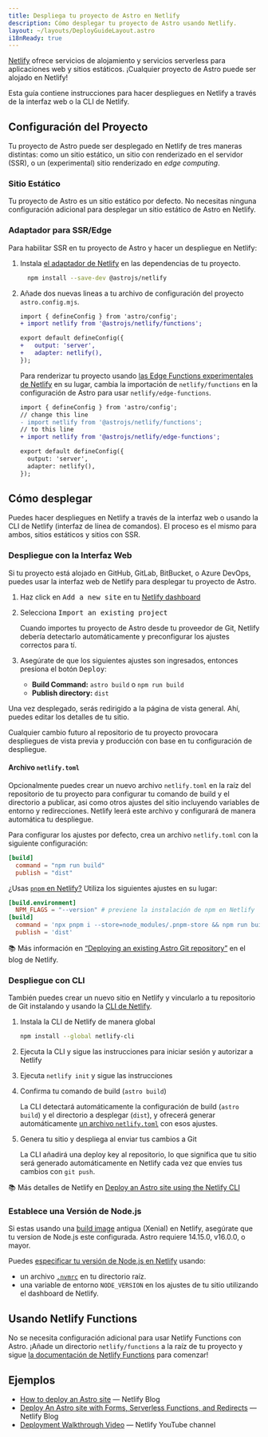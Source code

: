 ```yaml
---
title: Despliega tu proyecto de Astro en Netlify
description: Cómo desplegar tu proyecto de Astro usando Netlify.
layout: ~/layouts/DeployGuideLayout.astro
i18nReady: true
---
```

[Netlify](https://netlify.com) ofrece servicios de alojamiento y servicios serverless para aplicaciones web y sitios estáticos. ¡Cualquier proyecto de Astro puede ser alojado en Netlify! 

Esta guía contiene instrucciones para hacer despliegues en Netlify a través de la interfaz web o la CLI de Netlify.

## Configuración del Proyecto

Tu proyecto de Astro puede ser desplegado en Netlify de tres maneras distintas: como un sitio estático, un sitio con renderizado en el servidor (SSR), o un (experimental) sitio renderizado en _edge computing_.

### Sitio Estático

Tu proyecto de Astro es un sitio estático por defecto. No necesitas ninguna configuración adicional para desplegar un sitio estático de Astro en Netlify. 

### Adaptador para SSR/Edge

Para habilitar SSR en tu proyecto de Astro y hacer un despliegue en Netlify:

1. Instala [el adaptador de Netlify](https://github.com/withastro/astro/tree/main/packages/integrations/netlify) en las dependencias de tu proyecto.

    ```bash
      npm install --save-dev @astrojs/netlify
    ```

2. Añade dos nuevas lineas a tu archivo de configuración del proyecto `astro.config.mjs`.

    ```diff
    import { defineConfig } from 'astro/config';
    + import netlify from '@astrojs/netlify/functions';

    export default defineConfig({
    +   output: 'server',
    +   adapter: netlify(),
    });
    ```
 
    Para renderizar tu proyecto usando [las Edge Functions experimentales de Netlify](https://docs.netlify.com/netlify-labs/experimental-features/edge-functions/#app) en su lugar, cambia la importación de `netlify/functions` en la configuración de Astro para usar `netlify/edge-functions`.
      ```diff
      import { defineConfig } from 'astro/config';
      // change this line
      - import netlify from '@astrojs/netlify/functions';
      // to this line
      + import netlify from '@astrojs/netlify/edge-functions';

      export default defineConfig({
        output: 'server',
        adapter: netlify(),
      });
      ```

## Cómo desplegar

Puedes hacer despliegues en Netlify a través de la interfaz web o usando la CLI de Netlify (interfaz de línea de comandos). El proceso es el mismo para ambos, sitios estáticos y sitios con SSR.

### Despliegue con la Interfaz Web

Si tu proyecto está alojado en GitHub, GitLab, BitBucket, o Azure DevOps, puedes usar la interfaz web de Netlify para desplegar tu proyecto de Astro.

1. Haz click en <kbd>Add a new site</kbd> en tu [Netlify dashboard](https://app.netlify.com/)

1. Selecciona <kbd>Import an existing project</kbd>

    Cuando importes tu proyecto de Astro desde tu proveedor de Git, Netlify debería detectarlo automáticamente y preconfigurar los ajustes correctos para tí.

2. Asegúrate de que los siguientes ajustes son ingresados, entonces presiona el botón <kbd>Deploy</kbd>:

    - **Build Command:** `astro build` o `npm run build`
    - **Publish directory:** `dist`

 Una vez desplegado, serás redirigido a la página de vista general. Ahí, puedes editar los detalles de tu sitio.

Cualquier cambio futuro al repositorio de tu proyecto provocara despliegues de vista previa y producción con base en tu configuración de despliegue.

#### Archivo `netlify.toml`

Opcionalmente puedes crear un nuevo archivo `netlify.toml` en la raíz del repositorio de tu proyecto para configurar tu comando de build y el directorio a publicar, asi como otros ajustes del sitio incluyendo variables de entorno y redirecciones. Netlify leerá este archivo y configurará de manera automática tu despliegue.

Para configurar los ajustes por defecto, crea un archivo `netlify.toml` con la siguiente configuración:

```toml
[build]
  command = "npm run build"
  publish = "dist"
```

¿Usas [`pnpm` en Netlify?](https://answers.netlify.com/t/using-pnpm-and-pnpm-workspaces/2759) Utiliza los siguientes ajustes en su lugar:

```toml
[build.environment]
  NPM_FLAGS = "--version" # previene la instalación de npm en Netlify
[build]
  command = 'npx pnpm i --store=node_modules/.pnpm-store && npm run build'
  publish = 'dist'
```

📚 Más información en [“Deploying an existing Astro Git repository”](https://www.netlify.com/blog/how-to-deploy-astro/#deploy-an-existing-git-repository-to-netlify) en el blog de Netlify.


### Despliegue con CLI

También puedes crear un nuevo sitio en Netlify y vincularlo a tu repositorio de Git instalando y usando la [CLI de Netlify](https://cli.netlify.com/).


1. Instala la CLI de Netlify de manera global

    ```bash
    npm install --global netlify-cli
    ```

2. Ejecuta la CLI y sigue las instrucciones para iniciar sesión y autorizar a Netlify

3. Ejecuta `netlify init` y sigue las instrucciones

4. Confirma tu comando de build (`astro build`)

    La CLI detectará automáticamente la configuración de build (`astro build`) y el directorio a desplegar (`dist`), y ofrecerá generar automáticamente [un archivo `netlify.toml`](#archivo-netlifytoml) con esos ajustes. 

5. Genera tu sitio y despliega al enviar tus cambios a Git

    La CLI añadirá una deploy key al repositorio, lo que significa que tu sitio será generado automáticamente en Netlify cada vez que envíes tus cambios con `git push`.

📚 Más detalles de Netlify en [Deploy an Astro site using the Netlify CLI](https://www.netlify.com/blog/how-to-deploy-astro/#link-your-astro-project-and-deploy-using-the-netlify-cli)

### Establece una Versión de Node.js

Si estas usando una [build image](https://docs.netlify.com/configure-builds/get-started/#build-image-selection) antigua (Xenial) en Netlify, asegúrate que tu version de Node.js este configurada. Astro requiere 14.15.0, v16.0.0, o mayor.

Puedes [especificar tu versión de Node.js en Netlify](https://docs.netlify.com/configure-builds/manage-dependencies/#node-js-and-javascript) usando:
- un archivo [`.nvmrc`](https://github.com/nvm-sh/nvm#nvmrc) en tu directorio raíz.
- una variable de entorno `NODE_VERSION` en los ajustes de tu sitio utilizando el dashboard de Netlify.

## Usando Netlify Functions

No se necesita configuración adicional para usar Netlify Functions con Astro. ¡Añade un directorio `netlify/functions` a la raíz de tu proyecto y sigue [la documentación de Netlify Functions](https://docs.netlify.com/functions/overview/) para comenzar!

## Ejemplos

- [How to deploy an Astro site](https://www.netlify.com/blog/how-to-deploy-astro/) — Netlify Blog
- [Deploy An Astro site with Forms, Serverless Functions, and Redirects](https://www.netlify.com/blog/deploy-an-astro-site-with-forms-serverless-functions-and-redirects/) — Netlify Blog
- [Deployment Walkthrough Video](https://youtu.be/GrSLYq6ZTes) — Netlify YouTube channel

<!-- 
#### OLD NETLIFY CONTENT FOR REFERENCE

## Server-Side Rendering (SSR) Deployment

With Netlify you can deploy from git, their web UI, or from the cli. Here we'll use the [Netlify CLI](https://docs.netlify.com/cli/get-started/) to deploy.

First build your site as normal:

```bash
npm run build
```

This creates `netlify/functions/` which contains your SSR code. Deploying your site will deploy this function which contains all of your Astro pages ready to be rendered.

```bash
netlify deploy
```

After the deploy is complete it should provide you a preview URL to see your site.

📚 Read more about [SSR in Astro](/en/guides/server-side-rendering/).


## Netlify

You can configure your deployment in two ways, via the [Netlify website UI](#netlify-website-ui) or with a local project `netlify.toml` file.

-->
